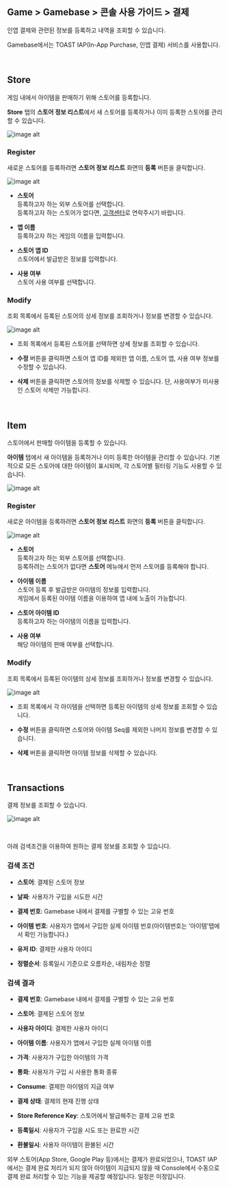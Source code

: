 ## Game > Gamebase > 콘솔 사용 가이드 > 결제

인앱 결제와 관련된 정보를 등록하고 내역을 조회할 수 있습니다.<br/>
Gamebase에서는 TOAST IAP(In-App Purchase, 인앱 결제) 서비스를 사용합니다.<br/>
<br/>
## Store
게임 내에서 아이템을 판매하기 위해 스토어를 등록합니다.<br/> 
**Store** 탭의 **스토어 정보 리스트**에서 새 스토어를 등록하거나 이미 등록한 스토어를 관리할 수 있습니다.<br/>
![image alt](http://static.toastoven.net/prod_gamebase/Operators_Guide/Console_IAP_App1_1.0.png)


### Register

새로운 스토어를 등록하려면 **스토어 정보 리스트** 화면의 **등록** 버튼을 클릭합니다.

![image alt](http://static.toastoven.net/prod_gamebase/Operators_Guide/Console_IAP_App2_1.0.png)

* **스토어**<br/>  등록하고자 하는 외부 스토어를 선택합니다.<br />  등록하고자 하는 스토어가 없다면, [고객센터](https://alpha.toast.com/support/inquiry)로 연락주시기 바랍니다.<br />
* **앱 이름** <br/>  등록하고자 하는 게임의 이름을 입력합니다.<br />
* **스토어 앱 ID** <br/>  스토어에서 발급받은 정보를 입력합니다.<br />
* **사용 여부**<br/>  스토어 사용 여부를 선택합니다.<br />

### Modify

조회 목록에서 등록된 스토어의 상세 정보를 조회하거나 정보를 변경할 수 있습니다.

![image alt](http://static.toastoven.net/prod_gamebase/Operators_Guide/Console_IAP_App3_1.0.png)
- 조회 목록에서 등록된 스토어를 선택하면 상세 정보를 조회할 수 있습니다.<br />
- **수정** 버튼을 클릭하면 스토어 앱 ID를 제외한 앱 이름, 스토어 앱, 사용 여부 정보를 수정할 수 있습니다.<br />
- **삭제** 버튼을 클릭하면 스토어의 정보를 삭제할 수 있습니다. 단, 사용여부가 미사용인 스토어 삭제만 가능합니다.<br />
  <br/>

## Item

스토어에서 판매할 아이템을 등록할 수 있습니다. <br>
**아이템** 탭에서 새 아이템을 등록하거나 이미 등록한 아이템을 관리할 수 있습니다. 기본적으로 모든 스토어에 대한 아이템이 표시되며, 각 스토어별 필터링 기능도 사용할 수 있습니다.<br />

![image alt](http://static.toastoven.net/prod_gamebase/Operators_Guide/Console_IAP_Item1_1.0.png)

### Register

새로운 아이템을 등록하려면 **스토어 정보 리스트** 화면의 **등록** 버튼을 클릭합니다.

![image alt](http://static.toastoven.net/prod_gamebase/Operators_Guide/Console_IAP_Item2_1.0.png)

* **스토어**<br />  등록하고자 하는 외부 스토어를 선택합니다.<br />  등록하려는 스토어가 없다면 **스토어** 메뉴에서 먼저 스토어를 등록해야 합니다.<br />
* **아이템 이름**<br /> 스토어 등록 후 발급받은 아이템의 정보를 입력합니다.<br />게임에서 등록된 아이템 이름을 이용하여 앱 내에 노출이 가능합니다.<br>
* **스토어 아이템 ID**<br />등록하고자 하는 아이템의 이름을 입력합니다.<br />
* **사용 여부**<br />  해당 아이템의 판매 여부를 선택합니다.<br />

### Modify

조회 목록에서 등록된 아이템의 상세 정보를 조회하거나 정보를 변경할 수 있습니다.

![image alt](http://static.toastoven.net/prod_gamebase/Operators_Guide/Console_IAP_Item3_1.0.png)
- 조회 목록에서 각 아이템을 선택하면 등록된 아이템의 상세 정보를 조회할 수 있습니다.<br />
- **수정** 버튼을 클릭하면 스토어와 아이템 Seq를 제외한 나머지 정보를 변경할 수 있습니다.<br />
- **삭제** 버튼을 클릭하면 아이템 정보를 삭제할 수 있습니다.<br />
  <br/>

## Transactions
결제 정보를 조회할 수 있습니다.

![image alt](http://static.toastoven.net/prod_gamebase/Operators_Guide/Console_IAP_Transaction1_1.1.png)
<br />

아래 검색조건을 이용하여 원하는 결제 정보를 조회할 수 있습니다. <br>

### 검색 조건
- **스토어**: 결제된 스토어 정보
- **날짜**: 사용자가 구입을 시도한 시간
- **결제 번호**: Gamebase 내에서 결제를 구별할 수 있는 고유 번호
- **아이템 번호**: 사용자가 앱에서 구입한 실제 아이템 번호(아이템번호는 '아이템'탭에서 확인 가능합니다.)
- **유저 ID**: 결제한 사용자 아이디
- **정렬순서**: 등록일시 기준으로 오름차순, 내림차순 정렬



### 검색 결과
- **결제 번호**: Gamebase 내에서 결제를 구별할 수 있는 고유 번호
- **스토어**: 결제된 스토어 정보
- **사용자 아이디**: 결제한 사용자 아이디
- **아이템 이름**: 사용자가 앱에서 구입한 실제 아이템 이름
- **가격**: 사용자가 구입한 아이템의 가격
- **통화**: 사용자가 구입 시 사용한 통화 종류
- **Consume**: 결제한 아이템의 지급 여부
- **결제 상태**: 결제의 현재 진행 상태
- **Store Reference Key**: 스토어에서 발급해주는 결제 고유 번호
- **등록일시**: 사용자가 구입을 시도 또는 완료한 시간
- **환불일시**: 사용자 아이템이 환불된 시간

외부 스토어(App Store, Google Play 등)에서는 결제가 완료되었으나, TOAST IAP에서는 결제 완료 처리가 되지 않아 아이템이 지급되지 않을 때 Console에서 수동으로 결제 완료 처리할 수 있는 기능을 제공할 예정입니다. 일정은 미정입니다.<br />
